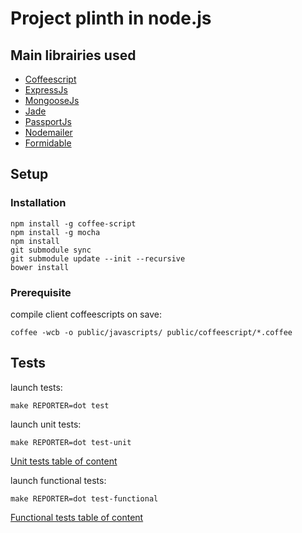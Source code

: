 # Project plinth in node.js

## Main librairies used

  * [Coffeescript](https://github.com/jashkenas/coffee-script)
  * [ExpressJs](https://github.com/visionmedia/express)
  * [MongooseJs](https://github.com/LearnBoost/mongoose)
  * [Jade](https://github.com/visionmedia/jade)
  * [PassportJs](https://github.com/jaredhanson/passport)
  * [Nodemailer](https://github.com/andris9/Nodemailer)
  * [Formidable](https://github.com/felixge/node-formidable)

## Setup

### Installation

```
npm install -g coffee-script
npm install -g mocha
npm install
git submodule sync
git submodule update --init --recursive
bower install
```

### Prerequisite

compile client coffeescripts on save:
```
coffee -wcb -o public/javascripts/ public/coffeescript/*.coffee
```

## Tests

launch tests:
```
make REPORTER=dot test
```

launch unit tests:
```
make REPORTER=dot test-unit
```

[Unit tests table of content](https://github.com/daemon1981/express-site-plinth-example/blob/master/test-unit.md)

launch functional tests:
```
make REPORTER=dot test-functional
```

[Functional tests table of content](https://github.com/daemon1981/express-site-plinth-example/blob/master/test-functional.md)
